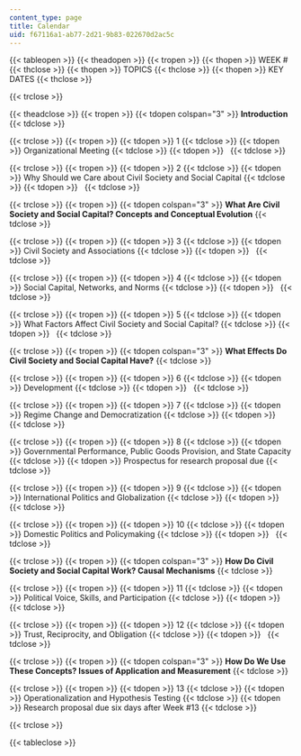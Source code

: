 ```yaml
---
content_type: page
title: Calendar
uid: f67116a1-ab77-2d21-9b83-022670d2ac5c
---
```


{{< tableopen >}}
{{< theadopen >}}
{{< tropen >}}
{{< thopen >}}
WEEK #
{{< thclose >}}
{{< thopen >}}
TOPICS
{{< thclose >}}
{{< thopen >}}
KEY DATES
{{< thclose >}}

{{< trclose >}}

{{< theadclose >}}
{{< tropen >}}
{{< tdopen colspan="3" >}}
**Introduction**
{{< tdclose >}}

{{< trclose >}}
{{< tropen >}}
{{< tdopen >}}
1
{{< tdclose >}}
{{< tdopen >}}
Organizational Meeting
{{< tdclose >}}
{{< tdopen >}}
 
{{< tdclose >}}

{{< trclose >}}
{{< tropen >}}
{{< tdopen >}}
2
{{< tdclose >}}
{{< tdopen >}}
Why Should we Care about Civil Society and Social Capital
{{< tdclose >}}
{{< tdopen >}}
 
{{< tdclose >}}

{{< trclose >}}
{{< tropen >}}
{{< tdopen colspan="3" >}}
**What Are Civil Society and Social Capital? Concepts and Conceptual Evolution**
{{< tdclose >}}

{{< trclose >}}
{{< tropen >}}
{{< tdopen >}}
3
{{< tdclose >}}
{{< tdopen >}}
Civil Society and Associations
{{< tdclose >}}
{{< tdopen >}}
 
{{< tdclose >}}

{{< trclose >}}
{{< tropen >}}
{{< tdopen >}}
4
{{< tdclose >}}
{{< tdopen >}}
Social Capital, Networks, and Norms
{{< tdclose >}}
{{< tdopen >}}
 
{{< tdclose >}}

{{< trclose >}}
{{< tropen >}}
{{< tdopen >}}
5
{{< tdclose >}}
{{< tdopen >}}
What Factors Affect Civil Society and Social Capital?
{{< tdclose >}}
{{< tdopen >}}
 
{{< tdclose >}}

{{< trclose >}}
{{< tropen >}}
{{< tdopen colspan="3" >}}
**What Effects Do Civil Society and Social Capital Have?**
{{< tdclose >}}

{{< trclose >}}
{{< tropen >}}
{{< tdopen >}}
6
{{< tdclose >}}
{{< tdopen >}}
Development
{{< tdclose >}}
{{< tdopen >}}
 
{{< tdclose >}}

{{< trclose >}}
{{< tropen >}}
{{< tdopen >}}
7
{{< tdclose >}}
{{< tdopen >}}
Regime Change and Democratization
{{< tdclose >}}
{{< tdopen >}}
 
{{< tdclose >}}

{{< trclose >}}
{{< tropen >}}
{{< tdopen >}}
8
{{< tdclose >}}
{{< tdopen >}}
Governmental Performance, Public Goods Provision, and State Capacity
{{< tdclose >}}
{{< tdopen >}}
Prospectus for research proposal due
{{< tdclose >}}

{{< trclose >}}
{{< tropen >}}
{{< tdopen >}}
9
{{< tdclose >}}
{{< tdopen >}}
International Politics and Globalization
{{< tdclose >}}
{{< tdopen >}}
 
{{< tdclose >}}

{{< trclose >}}
{{< tropen >}}
{{< tdopen >}}
10
{{< tdclose >}}
{{< tdopen >}}
Domestic Politics and Policymaking
{{< tdclose >}}
{{< tdopen >}}
 
{{< tdclose >}}

{{< trclose >}}
{{< tropen >}}
{{< tdopen colspan="3" >}}
**How Do Civil Society and Social Capital Work? Causal Mechanisms**
{{< tdclose >}}

{{< trclose >}}
{{< tropen >}}
{{< tdopen >}}
11
{{< tdclose >}}
{{< tdopen >}}
Political Voice, Skills, and Participation
{{< tdclose >}}
{{< tdopen >}}
 
{{< tdclose >}}

{{< trclose >}}
{{< tropen >}}
{{< tdopen >}}
12
{{< tdclose >}}
{{< tdopen >}}
Trust, Reciprocity, and Obligation
{{< tdclose >}}
{{< tdopen >}}
 
{{< tdclose >}}

{{< trclose >}}
{{< tropen >}}
{{< tdopen colspan="3" >}}
**How Do We Use These Concepts? Issues of Application and Measurement**
{{< tdclose >}}

{{< trclose >}}
{{< tropen >}}
{{< tdopen >}}
13
{{< tdclose >}}
{{< tdopen >}}
Operationalization and Hypothesis Testing
{{< tdclose >}}
{{< tdopen >}}
Research proposal due six days after Week #13
{{< tdclose >}}

{{< trclose >}}

{{< tableclose >}}